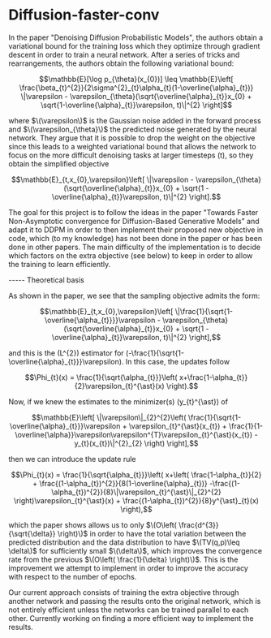 # Diffusion-faster-conv

In the paper "Denoising Diffusion Probabilistic Models", the authors obtain a variational bound for the training loss which they optimize through gradient descent in order to train a neural network. After a series of tricks and rearrangements, the authors obtain the following variational bound:

```math
\mathbb{E}[\log p_{\theta}(x_{0})] \leq \mathbb{E}\left[ \frac{\beta_{t}^{2}}{2\sigma^{2}_{t}\alpha_{t}(1-\overline{\alpha}_{t})} \|\varepsilon - \varepsilon_{\theta}(\sqrt{\overline{\alpha}_{t}}x_{0} + \sqrt{1-\overline{\alpha}_{t}}\varepsilon, t)\|^{2} \right]
```

where $\(\varepsilon\)$ is the Gaussian noise added in the forward process and $\(\varepsilon_{\theta}\)$ the predicted noise generated by the neural network. They argue that it is possible to drop the weight on the objective since this leads to a weighted variational bound that allows the network to focus on the more difficult denoising tasks at larger timesteps \(t\), so they obtain the simplified objective

```math
\mathbb{E}_{t,x_{0},\varepsilon}\left[ \|\varepsilon - \varepsilon_{\theta}(\sqrt{\overline{\alpha}_{t}}x_{0} + \sqrt{1 - \overline{\alpha}_{t}}\varepsilon, t)\|^{2} \right].
```

The goal for this project is to follow the ideas in the paper "Towards Faster Non-Asymptotic convergence for Diffusion-Based Generative Models" and adapt it to DDPM in order to then implement their proposed new objective in code, which (to my knowledge) has not been done in the paper or has been done in other papers. The main difficulty of the implementation is to decide which factors on the extra objective (see below) to keep in order to allow the training to learn efficiently.

----- Theoretical basis

As shown in the paper, we see that the sampling objective admits the form:

```math
\mathbb{E}_{t,x_{0},\varepsilon}\left[ \|\frac{1}{\sqrt{1-\overline{\alpha_{t}}}}\varepsilon - \varepsilon_{\theta}(\sqrt{\overline{\alpha}_{t}}x_{0} + \sqrt{1 - \overline{\alpha}_{t}}\varepsilon, t)\|^{2} \right],
```

and this is the \(L^{2}\) estimator for \(-\frac{1}{\sqrt{1-\overline{\alpha}_{t}}}\varepsilon\). In this case, the updates follow

```math
\Phi_{t}(x) = \frac{1}{\sqrt{\alpha_{t}}}\left( x+\frac{1-\alpha_{t}}{2}\varepsilon_{t}^{\ast}(x) \right).
```

Now, if we knew the estimates to the minimizer(s) \(y_{t}^{\ast}\) of

```math
\mathbb{E}\left[ \|\varepsilon\|_{2}^{2}\left( \frac{1}{\sqrt{1-\overline{\alpha}_{t}}}\varepsilon + \varepsilon_{t}^{\ast}(x_{t}) + \frac{1}{1-\overline{\alpha}}\varepsilon\varepsilon^{T}\varepsilon_{t}^{\ast}(x_{t}) - y_{t}(x_{t})\|^{2}_{2} \right) \right],
```

then we can introduce the update rule

```math
\Phi_{t}(x) = \frac{1}{\sqrt{\alpha_{t}}}\left( x+\left( \frac{1-\alpha_{t}}{2} + \frac{(1-\alpha_{t})^{2}}{8(1-\overline{\alpha}_{t})} -\frac{(1-\alpha_{t})^{2}}{8}\|\varepsilon_{t}^{\ast}\|_{2}^{2} \right)\varepsilon_{t}^{\ast}(x) + \frac{(1-\alpha_{t})^{2}}{8}y^{\ast}_{t}(x) \right),
```

which the paper shows allows us to only $\(O\left( \frac{d^{3}}{\sqrt{\delta}} \right)\)$ in order to have the total variation between the predicted distribution and the data distribution to have $\(TV(q,p)\leq \delta\)$ for sufficiently small $\(\delta\)$, which improves the convergence rate from the previous $\(O\left( \frac{1}{\delta} \right)\)$. This is the improvement we attempt to implement in order to improve the accuracy with respect to the number of epochs.

Our current approach consists of training the extra objective through another network and passing the results onto the original network, which is not entirely efficient unless the networks can be trained parallel to each other. Currently working on finding a more efficient way to implement the results.
